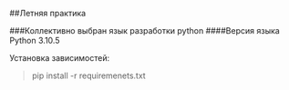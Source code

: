 ##Летняя практика

###Коллективно выбран язык разработки python
####Версия языка Python 3.10.5

Установка зависимостей:
> pip install -r requiremenets.txt
